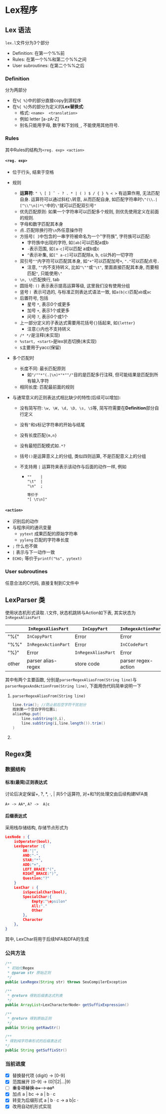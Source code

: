 # Lex程序
## Lex 语法

`lex.l`文件分为3个部分

- Definition: 在第一个%%前
- Rules: 在第一个%%和第二个%%之间
- User subroutines: 在第二个%%之后

### Definition

分为两部分

- 在`%{ %}`中的部分直接copy到源程序
- 在`%{ %}`外的部分为定义的**Lex替换式**: 
  - 格式: `<name>  <translation>`
  - 例如 letter  [a-zA-Z]
  - 别名只能用字母, 数字和下划线`_`, 不能使用其他符号.

### Rules

其中Rules的结构为`<reg. exp> <action>`

#### `<reg. exp>`

- 位于行头, 结束于空格

- 规则

  - **运算符**: `" \ [ ] ˆ - ? . * | ( ) $ / { } % < >` 有运算作用, 无法匹配自身. 运算符可以通过斜杠`\`转意, 从而匹配自身, 如匹配字符串时`\"(\\.|[^\\"\n])*\"`中的`\"`就可以匹配双引号`"`
  - 优先匹配原则: 如果一个字符串可以匹配多个规则, 则优先使用定义在前面的规则.
  - 字母和数字匹配其本身
  - 点`.`匹配除换行符`\n`外任意操作符
  - 方括号`[ ]`中包含的一串字符被命名为一个"字符族", 字符族可以匹配:
    - 字符族中出现的字符, 如`[ab]`可以匹配a或b
    - `-`表示范围, 如`[a-c]`可以匹配 a或b或c
    - `^`表示补集, 如`[^ a-c]`可以匹配除a, b, c以外的一切字符
  - 双引号`""`内字符可以匹配其本身, 如`"+"`可以匹配加号`+`, `"."`可以匹配点号`.`
    - 注意, `""`内不支持转义, 比如`"\""`或`"\t"`, 里面直接匹配其本身, 而要相匹配`"`, 只能使用`\"`
  - `\n, \t`匹配换行, tab
  - 圆括号: `()` 表示表示提高运算等级, 这里我们没有使用分组
  - 竖号`丨` 表示可选的, 与标准正则表达式语法一致, 如`a(b|c)`匹配`ab`或`ac`
  - 后置符号, 包括
    - 星号 `*`, 表示0个或更多
    - 加号 `+`, 表示1个或更多
    - 问号 `?`, 表示0个或1个
  - 上一部分定义的子表达式需要用花括号`{}`括起来, 如`{letter}` 
    - 注意`{}`内也不支持转义
  - `/* */`是注释(未实现)
  - `%start, <start>`是lex状态切换(未实现)
  - `$`主要用于yacc(保留)

- 多个匹配时
  - 长度不同: 最长匹配原则
    - 如`"/""*"(.|\n)*"*""/"`目的是匹配多行注释, 但可能结果是匹配到所有输入字符
  - 相同长度: 匹配最前面的规则

- 与通常意义的正则表达式相比缺少的特性(后续可以增加):

  - 没有简写符: `\w, \W, \d, \D, \s, \S`等, 简写符需要在**Definition**部分自行定义

  - 没有`^`和`$`标记字符串的开始与结尾

  - 没有长度匹配`{m,n}`

  - 没有最短匹配模式如`.*?`

  - 括号`()`是运算意义上的分组, 类似四则运算, 不是匹配意义上的分组

  - 不支持用 `|` 运算符来表示该动作与后面的动作一样, 例如
    - ```lex
      ""    |
      "\t"  |
      "\n"  ;
      
      等价于
      "[ \t\n]"

#### `<action>`

- 识别后的动作
- 与程序间的通讯变量
  - `yytext` 成果匹配的原始字符串
  - `yyleng` 匹配的字符串长度
- `;` 什么也不做
- `|` 表示与下一动作一致
- `ECHO;` 等价于`printf("%s", yytext)`

### User subroutines

任意合法的C代码, 直接复制到C文件中



## LexParser 类

使用状态机形式读取`.l`文件, 状态机跳转与Action如下表, 其实状态为`InRegexAliasPart`

|       | `InRegexAliasPart`  | `InCopyPart`       | `InRegexActionPart` | `InCCodePart` |
| ----- | ------------------- | ------------------ | ------------------- | ------------- |
| "%{"  | `InCopyPart`        | Error              | Error               | Error         |
| "%%"  | `InRegexActionPart` | Error              | `InCCodePart`       | Error         |
| "%}"  | Error               | `InRegexAliasPart` | Error               | Error         |
| other | parser alias-regex  | store code         | parser regex-action | store code    |

其中有两个主要函数, 分别是`parserRegexAliasFrom(String line)`与`parserRegexAndActionFrom(String line)`, 下面用伪代码简单说明一下

1. `parserRegexAliasFrom(String line)`

   ```JAVA
   line.trim();	//防止前后空字符干扰划分
   找到第一个空白字符位置i;
   aliasMap.put(
       line.subString(0,i), 
       line.subString(i,line.length()).trim()
   )
   ```

2. 



## Regex类 

### 数据结构

#### 标准(最简)正则表达式

讨论后决定保留+, ?, *, $\cdot$, | 共5个运算符, 对+和?的处理交由后续构建NFA类

`A+ -> AA*`, `A? ->  A|ε`

#### 后缀表达式

采用栈存储结构, 存储节点形式为

```json
LexNode : {
	isOperator(bool),
	LexOperator :{
		OR:"|", 
		AND:"·", 
		STAR:"*", 
		ADD:"+", 
		LEFT_BRACE:"(", 
		RIGHT_BRACE:")", 
		Question:"?"
    }
	LexChar : {
		isSpecialChar(bool),
		SpecialChar:{
    		Empty:"\epsilon"
        	All:"."
        	Other
    	},
		Character
	},
}
```

其中, LexChar将用于后续NFA和DFA的生成

### 公共方法
```java
/**
 * 初始化Regex
 * @param str 原始正则
 */
public LexRegex(String str) throws SeuCompilerException
    
/**
 * @return 得到后缀表达式列表
 */
public ArrayList<LexCharacterNode> getSuffixExpression()

/**
 * @return 得到原始正则
 */
public String getRawStr()

/**
* 得到纯字符串形式的后缀表达式
*/
public String getSuffixStr()
```

### 当前进度

- [x] 替换替代项 {digit} -> [0-9]
- [x] 范围展开 [0-9] -> (0|1|2|...|9)
- [ ] ~~重复项替换 a+ -> aa*~~
- [x] 加点 a | bc -> a | b · c
- [x] 转变为后缀形式 a | b · c -> a b|c ·
- [x] 改用自动机形式实现
